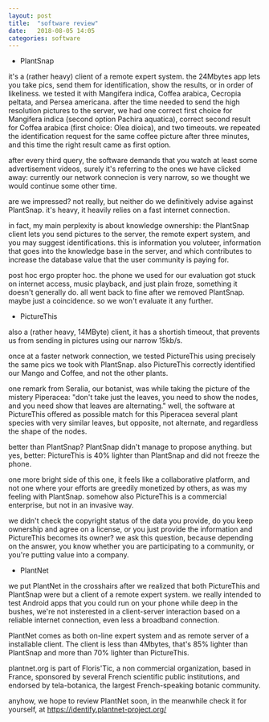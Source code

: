 ```yaml
---
layout: post
title:  "software review"
date:   2018-08-05 14:05
categories: software
---
```


- PlantSnap

it's a (rather heavy) client of a remote expert system.  the 24Mbytes app
lets you take pics, send them for identification, show the results, or in
order of likeliness.  we tested it with Mangifera indica, Coffea arabica,
Cecropia peltata, and Persea americana.  after the time needed to send the
high resolution pictures to the server, we had one correct first choice for
Mangifera indica (second option Pachira aquatica), correct second result for
Coffea arabica (first choice: Olea dioica), and two timeouts.  we repeated
the identification request for the same coffee picture after three minutes,
and this time the right result came as first option.

after every third query, the software demands that you watch at least some
advertisement videos, surely it's referring to the ones we have clicked
away: currently our network connecion is very narrow, so we thought we would
continue some other time.

are we impressed?  not really, but neither do we definitively advise against
PlantSnap.  it's heavy, it heavily relies on a fast internet connection.

in fact, my main perplexity is about knowledge ownership: the PlantSnap
client lets you send pictures to the server, the remote expert system, and
you may suggest identifications.  this is information you voluteer,
information that goes into the knowledge base in the server, and which
contributes to increase the database value that the user community is paying
for.

post hoc ergo propter hoc.  the phone we used for our evaluation got stuck
on internet access, music playback, and just plain froze, something it
doesn't generally do.  all went back to fine after we removed PlantSnap.
maybe just a coincidence.  so we won't evaluate it any further.

- PictureThis

also a (rather heavy, 14MByte) client, it has a shortish timeout, that
prevents us from sending in pictures using our narrow 15kb/s.

once at a faster network connection, we tested PictureThis using precisely
the same pics we took with PlantSnap.  also PictureThis correctly identified
our Mango and Coffee, and not the other plants.

one remark from Seralia, our botanist, was while taking the picture of the
mistery Piperacea: "don't take just the leaves, you need to show the nodes,
and you need show that leaves are alternating."  well, the software at
PictureThis offered as possible match for this Piperacea several plant
species with very similar leaves, but opposite, not alternate, and
regardless the shape of the nodes.  

better than PlantSnap?  PlantSnap didn't manage to propose anything.  but
yes, better: PictureThis is 40% lighter than PlantSnap and did not freeze
the phone.

one more bright side of this one, it feels like a collaborative platform,
and not one where your efforts are greedily monetized by others, as was my
feeling with PlantSnap.  somehow also PictureThis is a commercial
enterprise, but not in an invasive way.  

we didn't check the copyright status of the data you provide, do you keep
ownership and agree on a license, or you just provide the information and
PictureThis becomes its owner?  we ask this question, because depending on
the answer, you know whether you are participating to a community, or you're
putting value into a company.

- PlantNet

we put PlantNet in the crosshairs after we realized that both PictureThis
and PlantSnap were but a client of a remote expert system.  we really
intended to test Android apps that you could run on your phone while deep in
the bushes, we're not insterested in a client-server interaction based on
a reliable internet connection, even less a broadband connection.

PlantNet comes as both on-line expert system and as remote server of a
installable client.  The client is less than 4Mbytes, that's 85% lighter
than PlantSnap and more than 70% lighter than PictureThis.

plantnet.org is part of Floris'Tic, a non commercial organization, based in
France, sponsored by several French scientific public institutions, and
endorsed by tela-botanica, the largest French-speaking botanic community.

anyhow, we hope to review PlantNet soon, in the meanwhile check it for
yourself, at https://identify.plantnet-project.org/


